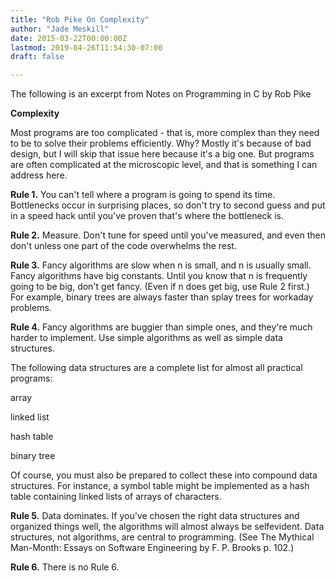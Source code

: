 ```yaml
---
title: "Rob Pike On Complexity"
author: "Jade Meskill"
date: 2015-03-22T00:00:00Z
lastmod: 2019-04-26T11:54:30-07:00
draft: false

---
```


The following is an excerpt from Notes on Programming in C by Rob Pike

**Complexity**

Most programs are too complicated - that is, more complex than they need to be to solve their problems efficiently. Why? Mostly it&#39;s because of bad design, but I will skip that issue here because it&#39;s a big one. But programs are often complicated at the microscopic level, and that is something I can address here.  

**Rule 1.** You can&#39;t tell where a program is going to spend its time. Bottlenecks occur in surprising places, so don&#39;t try to second guess and put in a speed hack until you&#39;ve proven that&#39;s where the bottleneck is.  

**Rule 2.** Measure. Don&#39;t tune for speed until you&#39;ve measured, and even then don&#39;t unless one part of the code overwhelms the rest.  

**Rule 3.** Fancy algorithms are slow when n is small, and n is usually small. Fancy algorithms have big constants. Until you know that n is frequently going to be big, don&#39;t get fancy. (Even if n does get big, use Rule 2 first.) For example, binary trees are always faster than splay trees for workaday problems.  

**Rule 4.** Fancy algorithms are buggier than simple ones, and they&#39;re much harder to implement. Use simple algorithms as well as simple data structures.  

The following data structures are a complete list for almost all practical programs:

array   

linked list   

hash table   

binary tree

Of course, you must also be prepared to collect these into compound data structures. For instance, a symbol table might be implemented as a hash table containing linked lists of arrays of characters.  

**Rule 5.** Data dominates. If you&#39;ve chosen the right data structures and organized things well, the algorithms will almost always be self­evident. Data structures, not algorithms, are central to programming. (See The Mythical Man-Month: Essays on Software Engineering by F. P. Brooks p. 102.)  

**Rule 6.** There is no Rule 6.
